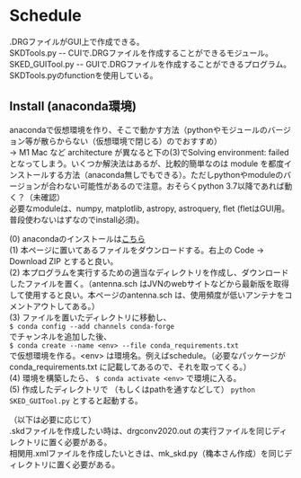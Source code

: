 # Schedule
.DRGファイルがGUI上で作成できる。  
SKDTools.py -- CUIで.DRGファイルを作成することができるモジュール。  
SKED_GUITool.py -- GUIで.DRGファイルを作成することができるプログラム。SKDTools.pyのfunctionを使用している。  

## Install (anaconda環境)
anacondaで仮想環境を作り、そこで動かす方法（pythonやモジュールのバージョン等が散らからない（仮想環境で閉じる）のでおすすめ）  
→ M1 Mac など architecture が異なると下の(3)でSolving environment: failed となってしまう。いくつか解決法はあるが、比較的簡単なのは module を都度インストールする方法（anaconda無しでもできる）。ただしpythonやmoduleのバージョンが合わない可能性があるので注意。おそらくpython 3.7以降であれば動く？（未確認）  
必要なmoduleは、numpy, matplotlib, astropy, astroquery, flet (fletはGUI用。普段使わないはずなのでinstall必須)。  

(0) anacondaのインストールは[こちら](https://www.anaconda.com/download)  
(1) 本ページに置いてあるファイルをダウンロードする。右上の Code → Download ZIP とすると良い。  
(2) 本プログラムを実行するための適当なディレクトリを作成し、ダウンロードしたファイルを置く。（antenna.sch はJVNのwebサイトなどから最新版を取得して使用すると良い。本ページのantenna.sch は、使用頻度が低いアンテナをコメントアウトしてある。）  
(3) ファイルを置いたディレクトリに移動し、  
`$ conda config --add channels conda-forge`  
でチャンネルを追加した後、  
`$ conda create --name <env> --file conda_requirements.txt`  
で仮想環境を作る。\<env> は環境名。例えばschedule。（必要なパッケージが conda_requirements.txt に記載してあるので、それを取ってくる。）  
(4) 環境を構築したら、 `$ conda activate <env>` で環境に入る。  
(5) 作成したディレクトリで （もしくはpathを通すなどして） `python SKED_GUITool.py` とすると起動する。  


（以下は必要に応じて）  
.skdファイルを作成したい時は、drgconv2020.out の実行ファイルを同じディレクトリに置く必要がある。  
相関用.xmlファイルを作成したいときは、mk_skd.py（穐本さん作成）を同じディレクトリに置く必要がある。

